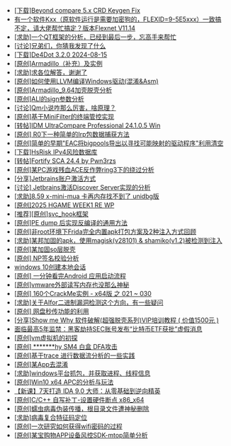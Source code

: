 + [[下载]Beyond compare 5.x CRD Keygen Fix](https://bbs.kanxue.com/thread-285468.htm)
+ [有一个软件Kxx（原软件运行是需要加密狗的，FLEXID=9-5E5xxx）一致搞不定，请大佬帮忙搞定？版本Flexnet V11.14](https://bbs.kanxue.com/thread-279161.htm)
+ [[求助]一个QT框架的分析，已经到最后一步，忘高手来帮忙](https://bbs.kanxue.com/thread-280877.htm)
+ [[讨论]兄弟们，你猜我发现了什么](https://bbs.kanxue.com/thread-285293.htm)
+ [[下载]De4Dot 3.2.0 2024-08-15](https://bbs.kanxue.com/thread-285295.htm)
+ [[原创]Armadillo（补充）及实例](https://bbs.kanxue.com/thread-285520.htm)
+ [[求助]求各位解答，谢谢了](https://bbs.kanxue.com/thread-285519.htm)
+ [[原创]如何使用LLVM编译Windows驱动(混淆&Asm)](https://bbs.kanxue.com/thread-262737.htm)
+ [[原创]Armadillo_9.64加壳脱壳分析](https://bbs.kanxue.com/thread-284527.htm)
+ [[原创]ALI的sign参数分析](https://bbs.kanxue.com/thread-284292.htm)
+ [[讨论]Qm小说咋那么厉害，啥原理？](https://bbs.kanxue.com/thread-285522.htm)
+ [[原创]基于MiniFilter的终端管控实现](https://bbs.kanxue.com/thread-285447.htm)
+ [[转帖]IDM UltraCompare Professional 24.1.0.5 Win](https://bbs.kanxue.com/thread-285521.htm)
+ [[原创] R0下一种简单的Irp包数据捕获方法](https://bbs.kanxue.com/thread-285317.htm)
+ [[原创]简单的早期"EAC将bigpools导出以寻找可能映射的驱动程序"利用清空](https://bbs.kanxue.com/thread-285355.htm)
+ [[下载]HsRisk IPv4风险数据库](https://bbs.kanxue.com/thread-285213.htm)
+ [[转帖]Fortify SCA 24.4 by Pwn3rzs](https://bbs.kanxue.com/thread-285524.htm)
+ [[原创]某PC游戏残血ACE反作弊ring3下的绕过分析](https://bbs.kanxue.com/thread-284667.htm)
+ [[分享]Jetbrains账户激活方式](https://bbs.kanxue.com/thread-284298.htm)
+ [[讨论] Jetbrains激活Discover Server实现的分析](https://bbs.kanxue.com/thread-283941.htm)
+ [[求助]8.59 x-mini-mua  卡再内存找不到了  unidbg版](https://bbs.kanxue.com/thread-285515.htm)
+ [[原创]2025 HGAME WEEK1 RE WP](https://bbs.kanxue.com/thread-285536.htm)
+ [[推荐][原创]svc_hook框架](https://bbs.kanxue.com/thread-284713.htm)
+ [[原创]PE dump 后实现反编译的通用方法](https://bbs.kanxue.com/thread-284958.htm)
+ [[原创]非root环境下Frida完全内置apk打包方案及2种注入方式回顾](https://bbs.kanxue.com/thread-284482.htm)
+ [[求助]某邦加固的apk，使用magisk(v28101) & shamiko(v1.2)被检测到注入](https://bbs.kanxue.com/thread-284946.htm)
+ [[原创]某加固so层脱壳](https://bbs.kanxue.com/thread-285539.htm)
+ [[原创] NP签名校验分析](https://bbs.kanxue.com/thread-285472.htm)
+ [windows 10创建本地会话](https://bbs.kanxue.com/thread-285538.htm)
+ [[原创] 一分钟看完Android 应用启动流程](https://bbs.kanxue.com/thread-284686.htm)
+ [[原创]vmware外部读写内存也没那么神秘](https://bbs.kanxue.com/thread-284956.htm)
+ [[原创] 160个CrackMe实例 - x64版 之 021 ~ 030](https://bbs.kanxue.com/thread-285540.htm)
+ [[求助]关于AIfor二进制漏洞检测这个方向，有一些疑问](https://bbs.kanxue.com/thread-285542.htm)
+ [[原创] 网盘秒传功能的利用](https://bbs.kanxue.com/thread-284783.htm)
+ [[分享]Show me Why 软件破解(超强脱壳系列)VIP培训教程 ( 价值1500元 )](https://bbs.kanxue.com/thread-171395.htm)
+ [面临最高5年监禁：黑客劫持SEC账号发布“比特币ETF获批”虚假消息](https://bbs.kanxue.com/thread-285546.htm)
+ [[原创]vm虚拟机的初探](https://bbs.kanxue.com/thread-284883.htm)
+ [[原创] *******hy SM4 白盒 DFA攻击](https://bbs.kanxue.com/thread-285313.htm)
+ [[原创]基于trace 进行数据流分析的一些实践](https://bbs.kanxue.com/thread-285243.htm)
+ [[原创]某App去混淆](https://bbs.kanxue.com/thread-272839.htm)
+ [[求助]windows平台抓包，并获取进程、线程信息](https://bbs.kanxue.com/thread-285545.htm)
+ [[原创]Win10 x64 APC的分析与玩法](https://bbs.kanxue.com/thread-276036.htm)
+ [【新课】7天打造 IDA 9.0 大师：从零基础到逆向精英](https://bbs.kanxue.com/thread-285547.htm)
+ [[原创]C/C++ 自写补丁-设置硬件断点 x86_x64](https://bbs.kanxue.com/thread-283839.htm)
+ [[原创]蠕虫病毒伪装传播，根目录文件遭神秘删除](https://bbs.kanxue.com/thread-282382.htm)
+ [[求助]病毒复合特征码定位](https://bbs.kanxue.com/thread-285518.htm)
+ [[原创]一次研究如何获得wifi密码的过程](https://bbs.kanxue.com/thread-285383.htm)
+ [[原创]某宝购物APP设备风控SDK-mtop简单分析](https://bbs.kanxue.com/thread-284241.htm)
